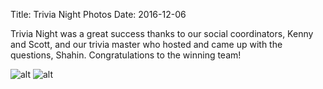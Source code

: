 Title: Trivia Night Photos
Date: 2016-12-06

Trivia Night was a great success thanks to our social coordinators, Kenny and Scott, and our trivia master who hosted and came up with the questions, Shahin. 
Congratulations to the winning team!

![alt]({filename}/images/2016/trivia2016.jpg)
![alt]({filename}/images/2016/trivia2016-2.jpg)

